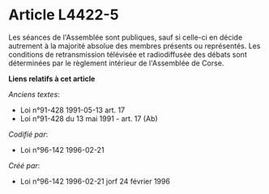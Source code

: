 # Article L4422-5

Les séances de l'Assemblée sont publiques, sauf si celle-ci en décide autrement à la majorité absolue des membres présents ou
représentés. Les conditions de retransmission télévisée et radiodiffusée des débats sont déterminées par le règlement
intérieur de l'Assemblée de Corse.

**Liens relatifs à cet article**

_Anciens textes_:

  - Loi n°91-428 1991-05-13 art. 17
  - Loi n°91-428 du 13 mai 1991 - art. 17 (Ab)

_Codifié par_:

  - Loi n°96-142 1996-02-21

_Créé par_:

  - Loi n°96-142 1996-02-21 jorf 24 février 1996
